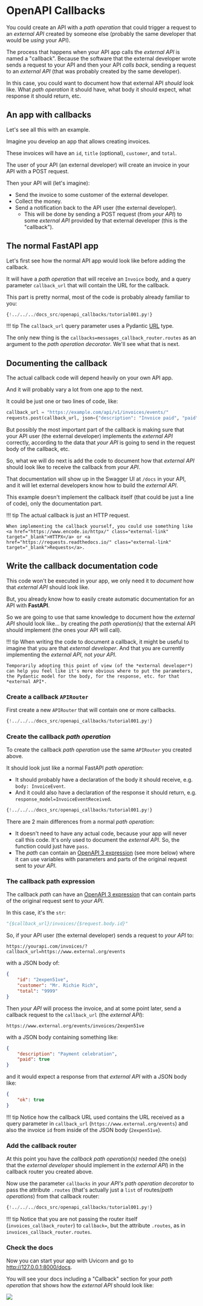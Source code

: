 # OpenAPI Callbacks

You could create an API with a *path operation* that could trigger a request to an *external API* created by someone else (probably the same developer that would be *using* your API).

The process that happens when your API app calls the *external API* is named a "callback". Because the software that the external developer wrote sends a request to your API and then your API *calls back*, sending a request to an *external API* (that was probably created by the same developer).

In this case, you could want to document how that external API *should* look like. What *path operation* it should have, what body it should expect, what response it should return, etc.

## An app with callbacks

Let's see all this with an example.

Imagine you develop an app that allows creating invoices.

These invoices will have an `id`, `title` (optional), `customer`, and `total`.

The user of your API (an external developer) will create an invoice in your API with a POST request.

Then your API will (let's imagine):

* Send the invoice to some customer of the external developer.
* Collect the money.
* Send a notification back to the API user (the external developer).
    * This will be done by sending a POST request (from *your API*) to some *external API* provided by that external developer (this is the "callback").

## The normal **FastAPI** app

Let's first see how the normal API app would look like before adding the callback.

It will have a *path operation* that will receive an `Invoice` body, and a query parameter `callback_url` that will contain the URL for the callback.

This part is pretty normal, most of the code is probably already familiar to you:

```Python hl_lines="10-14  37-54"
{!../../../docs_src/openapi_callbacks/tutorial001.py!}
```

!!! tip
    The `callback_url` query parameter uses a Pydantic <a href="https://pydantic-docs.helpmanual.io/usage/types/#urls" class="external-link" target="_blank">URL</a> type.

The only new thing is the `callbacks=messages_callback_router.routes` as an argument to the *path operation decorator*. We'll see what that is next.

## Documenting the callback

The actual callback code will depend heavily on your own API app.

And it will probably vary a lot from one app to the next.

It could be just one or two lines of code, like:

```Python
callback_url = "https://example.com/api/v1/invoices/events/"
requests.post(callback_url, json={"description": "Invoice paid", "paid": True})
```

But possibly the most important part of the callback is making sure that your API user (the external developer) implements the *external API* correctly, according to the data that *your API* is going to send in the request body of the callback, etc.

So, what we will do next is add the code to document how that *external API* should look like to receive the callback from *your API*.

That documentation will show up in the Swagger UI at `/docs` in your API, and it will let external developers know how to build the *external API*.

This example doesn't implement the callback itself (that could be just a line of code), only the documentation part.

!!! tip
    The actual callback is just an HTTP request.

    When implementing the callback yourself, you could use something like <a href="https://www.encode.io/httpx/" class="external-link" target="_blank">HTTPX</a> or <a href="https://requests.readthedocs.io/" class="external-link" target="_blank">Requests</a>.

## Write the callback documentation code

This code won't be executed in your app, we only need it to *document* how that *external API* should look like.

But, you already know how to easily create automatic documentation for an API with **FastAPI**.

So we are going to use that same knowledge to document how the *external API* should look like... by creating the *path operation(s)* that the external API should implement (the ones your API will call).

!!! tip
    When writing the code to document a callback, it might be useful to imagine that you are that *external developer*. And that you are currently implementing the *external API*, not *your API*.

    Temporarily adopting this point of view (of the *external developer*) can help you feel like it's more obvious where to put the parameters, the Pydantic model for the body, for the response, etc. for that *external API*.

### Create a callback `APIRouter`

First create a new `APIRouter` that will contain one or more callbacks.

```Python hl_lines="5  26"
{!../../../docs_src/openapi_callbacks/tutorial001.py!}
```

### Create the callback *path operation*

To create the callback *path operation* use the same `APIRouter` you created above.

It should look just like a normal FastAPI *path operation*:

* It should probably have a declaration of the body it should receive, e.g. `body: InvoiceEvent`.
* And it could also have a declaration of the response it should return, e.g. `response_model=InvoiceEventReceived`.

```Python hl_lines="17-19  22-23  29-33"
{!../../../docs_src/openapi_callbacks/tutorial001.py!}
```

There are 2 main differences from a normal *path operation*:

* It doesn't need to have any actual code, because your app will never call this code. It's only used to document the *external API*. So, the function could just have `pass`.
* The *path* can contain an <a href="https://github.com/OAI/OpenAPI-Specification/blob/master/versions/3.0.2.md#key-expression" class="external-link" target="_blank">OpenAPI 3 expression</a> (see more below) where it can use variables with parameters and parts of the original request sent to *your API*.

### The callback path expression

The callback *path* can have an <a href="https://github.com/OAI/OpenAPI-Specification/blob/master/versions/3.0.2.md#key-expression" class="external-link" target="_blank">OpenAPI 3 expression</a> that can contain parts of the original request sent to *your API*.

In this case, it's the `str`:

```Python
"{$callback_url}/invoices/{$request.body.id}"
```

So, if your API user (the external developer) sends a request to *your API* to:

```
https://yourapi.com/invoices/?callback_url=https://www.external.org/events
```

with a JSON body of:

```JSON
{
    "id": "2expen51ve",
    "customer": "Mr. Richie Rich",
    "total": "9999"
}
```

Then *your API* will process the invoice, and at some point later, send a callback request to the `callback_url` (the *external API*):

```
https://www.external.org/events/invoices/2expen51ve
```

with a JSON body containing something like:

```JSON
{
    "description": "Payment celebration",
    "paid": true
}
```

and it would expect a response from that *external API* with a JSON body like:

```JSON
{
    "ok": true
}
```

!!! tip
    Notice how the callback URL used contains the URL received as a query parameter in `callback_url` (`https://www.external.org/events`) and also the invoice `id` from inside of the JSON body (`2expen51ve`).

### Add the callback router

At this point you have the *callback path operation(s)* needed (the one(s) that the *external developer*  should implement in the *external API*) in the callback router you created above.

Now use the parameter `callbacks` in *your API's path operation decorator* to pass the attribute `.routes` (that's actually just a `list` of routes/*path operations*) from that callback router:

```Python hl_lines="36"
{!../../../docs_src/openapi_callbacks/tutorial001.py!}
```

!!! tip
    Notice that you are not passing the router itself (`invoices_callback_router`) to `callback=`, but the attribute `.routes`, as in `invoices_callback_router.routes`.

### Check the docs

Now you can start your app with Uvicorn and go to <a href="http://127.0.0.1:8000/docs" class="external-link" target="_blank">http://127.0.0.1:8000/docs</a>.

You will see your docs including a "Callback" section for your *path operation* that shows how the *external API* should look like:

<img src="/fastapi/img/tutorial/openapi-callbacks/image01.png">
